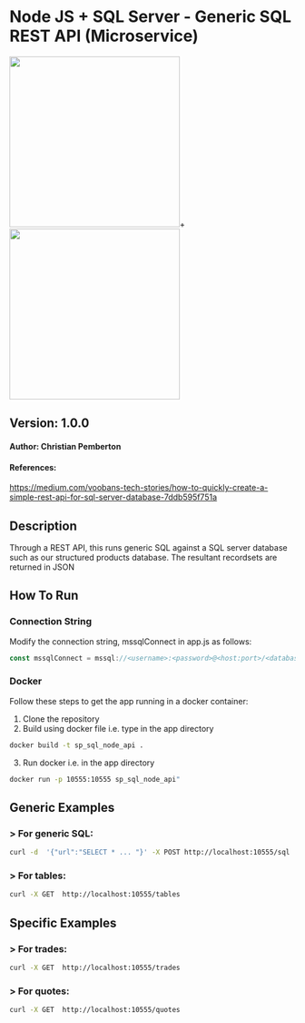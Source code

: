 # Node JS + SQL Server - Generic SQL REST API (Microservice)
<a name="Node JS"><img src="https://nodejs.org/static/images/logos/nodejs-new-pantone-white.png" heigth="300px" width="300px"/>+<a name="SQL Server"><img src="https://www.01net.it/wp-content/uploads/sites/14/2016/06/SQL_Server_2016.png" heigth="300px" width="300px"/></a></a>

## Version: 1.0.0
#### Author: Christian Pemberton
#### References:
<https://medium.com/voobans-tech-stories/how-to-quickly-create-a-simple-rest-api-for-sql-server-database-7ddb595f751a>

## Description

Through a REST API, this runs generic SQL against a SQL server database such as our structured products database. The resultant recordsets are returned in JSON

## How To Run
### Connection String

Modify the connection string, mssqlConnect in app.js as follows:
```js
const mssqlConnect = mssql://<username>:<password>@<host:port>/<database>?encrypt=true
```
### Docker

Follow these steps to get the app running in a docker container:
1. Clone the repository
2. Build using docker file i.e. type in the app directory
```sh
docker build -t sp_sql_node_api .
```
3. Run docker i.e. in the app directory
```sh
docker run -p 10555:10555 sp_sql_node_api"
```

## Generic Examples
### > For generic SQL:
```sh
curl -d  '{"url":"SELECT * ... "}' -X POST http://localhost:10555/sql
```
### > For tables:
```sh
curl -X GET  http://localhost:10555/tables
```
## Specific Examples
### > For trades:
```sh
curl -X GET  http://localhost:10555/trades
```
### > For quotes:
```sh
curl -X GET  http://localhost:10555/quotes
```